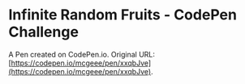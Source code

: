 # Infinite Random Fruits - CodePen Challenge

A Pen created on CodePen.io. Original URL: [https://codepen.io/mcgeee/pen/xxqbJve](https://codepen.io/mcgeee/pen/xxqbJve).


